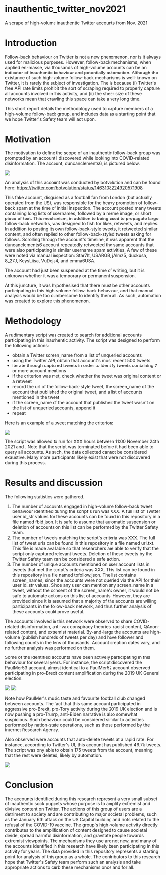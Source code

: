 # inauthentic_twitter_nov2021
A scrape of high-volume inauthentic Twitter accounts from Nov. 2021

# Introduction
Follow-back behaviour on Twitter is not a new phenomenon, nor is it always used for malicious purposes. However, follow-back mechanisms, when applied en-masse, via thousands of high-volume accounts can be an indicator of inauthentic behaviour and potentially automation. Although the existance of such high-volume follow-back mechanisms is well-known on Twitter, it is rarely the subject of investigation. The is because (i) Twitter's free API rate limits prohibit the sort of scraping required to properly capture all accounts involved in this activity, and (ii) the sheer size of these networks mean that crawling this space can take a very long time.

This short report details the methodology used to capture members of a high-volume follow-back group, and includes data as a starting point that we hope Twitter's Safety team will act upon.

# Motivation
The motivation to define the scope of an inauthentic follow-back group was prompted by an account I discovered while looking into COVID-related disinformation. The account, duncanclements6, is pictured below.

![](images/gooner2.jpeg)

An analysis of this account was conducted by botvolution and can be found here: https://twitter.com/botvolution/status/1463108224920571908

This fake account, disguised as a football fan from London (but actually operated from the US), was responsible for the heavy promotion of follow-back spam at the time of initial inspection. The account posted many tweets containing long lists of usernames, followed by a meme image, or short piece of text. This mechanism, in addition to being used to propagate large follow-back networks, was designed to fish for likes, retweets, and replies. In addition to posting its own follow-back-style tweets, it retweeted similar content, and often replied to other follow-back-styled tweets asking for follows. Scrolling through the account's timeline, it was apparent that the duncanclements6 account repeatedly retweeted the same accounts that were also participating in similar username spam activities. A few of these were noted via manual inspection: Star7lt, USARGB, jAlmz5, duckusa, 8_27J, KeysLiisa, VuDeja4, and emma6USA. 

The account had just been suspended at the time of writing, but it is unknown whether it was a temporary or permanent suspension.

At this juncture, it was hypothesised that there must be other accounts participating in this high-volume follow-back behaviour, and that manual analysis would be too cumbersome to identify them all. As such, automation was created to explore this phenomenon.

# Methodology
A rudimentary script was created to search for additional accounts participating in this inauthentic activity. The script was designed to perform the following actions:
- obtain a Twitter screen_name from a list of unqueried accounts
- using the Twitter API, obtain that account's most recent 500 tweets
- iterate through captured tweets in order to identify tweets containing 7 or more account mentions
- if the criterion was met, check whether the tweet was original content or a retweet
- record the url of the follow-back-style tweet, the screen_name of the account that published the original tweet, and a list of accounts mentioned in the tweet
- if the screen_name of the account that published the tweet wasn't on the list of unqueried accounts, append it
- repeat

Here is an example of a tweet matching the criterion:

![](images/example_followback_tweet.png)

The script was allowed to run for XXX hours between 11:00 November 24th 2021 and . Note that the script was terminated before it had been able to query all accounts. As such, the data collected cannot be considered exaustive. Many more participants likely exist that were not discovered during this process.

# Results and discussion
The following statistics were gathered.
1. The number of accounts engaged in high-volume follow-back tweet behaviour identified during the script's run was XXX. A full list of Twitter user id_str values for these accounts can be found in this repository in a file named fbid.json. It is safe to assume that automatic suspension or deletion of accounts on this list can be performed by the Twitter Safety team.
2. The number of tweets matching the script's criteria was XXX. The full list of tweet urls can be found in this repository in a file named url.txt. This file is made available so that researchers are able to verify that the script only captured relevant tweets. Deletion of these tweets by the Twitter Safety team can be considered a safe action.
3. The number of unique accounts mentioned on user account lists in tweets that met the script's criteria was XXX. This list can be found in this repository in a file named tofollow.json. The list contains screen_names, since the accounts were not queried via the API for their user id_str values. Since any user can mention any screen_name in a tweet, without the consent of the screen_name's owner, it would not be safe to automate actions on this list of accounts. However, they are provided since it is assumed that a majority of the accounts are willing participants in the follow-back network, and thus further analysis of these accounts could prove useful.

The accounts involved in this network were observed to share COVID-related disinformation, anti-vax conspiracy theories, racist content, QAnon-related content, and extremist material. By-and-large the accounts are high-volume (publish hundreds of tweets per day) and have follower and following counts in the tens of thousands. Account creation dates vary, and no further analysis was performed on them.

Some of the identified accounts have been actively participating in this behaviour for several years. For instance, the script discovered the PaulMer53 account, almost identical to a PaulMer52 account observed participating in pro-Brexit content amplification during the 2019 UK General election.

![](images/PaulMer53.png)
![](images/PaulMer52.png)

Note how PaulMer's music taste and favourite football club changed between accounts. The fact that this same account participated in aggressive pro-Brexit, pro-Tory activity during the 2019 UK election and is now pushing a pro-Trump, anti-Biden narrative is also somewhat suspicious. Such behaviour could be considered similar to activities performed by nation-state operations, such as those performed by the Internet Research Agency.

Also observed were accounts that auto-delete tweets at a rapid rate. For instance, according to Twitter's UI, this account has published 46.7k tweets. The script was ony able to obtain 175 tweets from the account, meaning that the rest were deleted, likely by automation.

![](images/LindaNTx.png)

# Conclusion
The accounts identified during this research represent a very small subset of inauthentic sock puppets whose purpose is to amplify extremist and divisive content on Twitter. The actions of this group of users are a detriment to society and are contributing to major societal problems, such as the January 6th attack on the US Capitol building and riots related to the refusal of the COVID-19 vaccine. The group's high-volume activity directly contributes to the amplification of content designed to cause societal divide, spread harmful disinformation, and gravitate people towards extremist viewpoints. The mechanisms they use are not new, and many of the accounts identified in this research have likely been participating in this activity for years. The data provided in this repository represents a starting point for analysis of this group as a whole. The contributors to this research hope that Twitter's Safety team perform such an analysis and take appropriate actions to curb these mechanisms once and for all.
